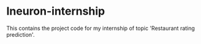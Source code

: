 # Ineuron-internship
This contains the project code for my internship of topic 'Restaurant rating prediction'.
